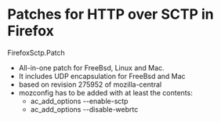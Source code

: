 # Patches for HTTP over SCTP in Firefox

FirefoxSctp.Patch

* All-in-one patch for FreeBsd, Linux and Mac.
* It includes UDP encapsulation for FreeBsd and Mac
* based on revision 275952 of mozilla-central
* mozconfig has to be added with at least the contents:
  - ac_add_options --enable-sctp
  - ac_add_options --disable-webrtc
